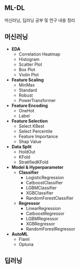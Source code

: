 ## ML-DL
머신러닝, 딥러닝 공부 및 연구 내용 정리

## 머신러닝 
- **EDA**
  - Correlation Heatmap 
  - Histogram
  - Scatter Plot
  - Box Plot
  - Violin Plot 
- **Feature Scaling**
  - MinMax
  - Standard
  - Robust
  - PowerTransformer
- **Feature Encoding**
  - OneHot 
  - Label
- **Feature Selection**
  - Select KBest
  - Select Percentile
  - Feature Importance
  - Shap Value 
- **Data Split**
  - HoldOut
  - KFold
  - StratifiedKFold
- **Model & Hyperparameter**
  - **Classifier**
    - LogisticRegression
    - CatboostClassifier
    - LGBMClassifier
    - XGBClassifier
    - RandomForestClassifier
  - **Regressor**
    - LinearRegression
    - CatboostRegressor
    - LGBMRegressor
    - XGBRegressor
    - RandomForestRegressor
- **AutoML**
  - Flaml
  - Optuna
## 딥러닝
